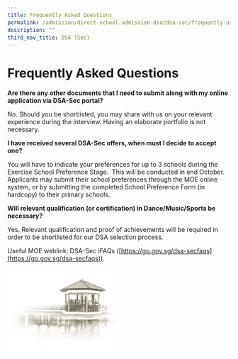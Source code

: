 ```yaml
---
title: Frequently Asked Questions
permalink: /admission/direct-school-admission-dsa/dsa-sec/frequently-asked-questions/
description: ""
third_nav_title: DSA (Sec)
---
```

# **Frequently Asked Questions**



**Are&nbsp;there&nbsp;any&nbsp;other&nbsp;documents&nbsp;that&nbsp;I&nbsp;need&nbsp;to&nbsp;submit&nbsp;along with&nbsp;my&nbsp;online application via DSA-Sec portal?**    

No. Should you be shortlisted, you may share with us on your relevant experience during the interview. Having an elaborate portfolio is not necessary.

**I have received several DSA-Sec offers, when must I decide to accept one?**

You will have to indicate your preferences for up to 3 schools during the Exercise School Preference Stage.&nbsp; This will be conducted in end October.&nbsp; Applicants may submit their school preferences through the MOE online system, or by submitting the completed School Preference Form (in hardcopy) to their primary schools.

**Will relevant qualification (or certification) in Dance/Music/Sports be necessary?**

Yes.&nbsp;Relevant qualification and&nbsp;proof&nbsp;of&nbsp;achievements&nbsp;will be required in order to be shortlisted for our DSA selection process.

  

Useful MOE weblink: DSA-Sec iFAQs ([https://go.gov.sg/dsa-secfaqs](https://go.gov.sg/dsa-secfaqs)).

<img src="/images/pavilion.png" style="width:50%">